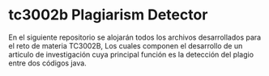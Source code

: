 # tc3002b Plagiarism Detector
En el siguiente repositorio se alojarán todos los archivos desarrollados para el reto de materia TC3002B, Los cuales componen el desarrollo de un articulo de investigación cuya principal función es la detección del plagio entre dos códigos java.
